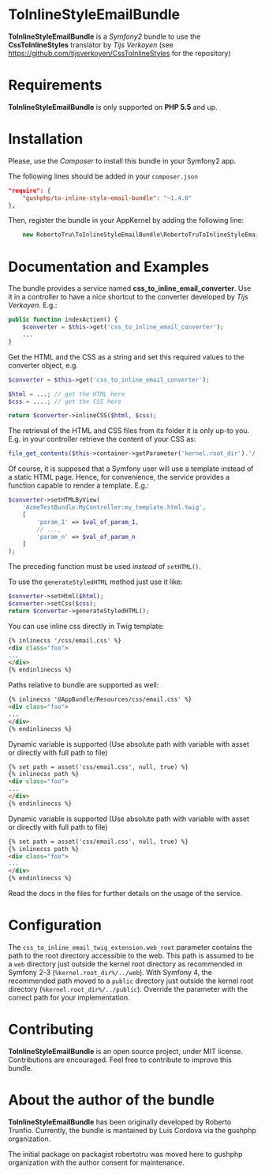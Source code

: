 ToInlineStyleEmailBundle
========================

**ToInlineStyleEmailBundle** is a _Symfony2_ bundle to use the **CssToInlineStyles** translator by _Tijs Verkoyen_ (see
https://github.com/tijsverkoyen/CssToInlineStyles for the repository)

Requirements
============
**ToInlineStyleEmailBundle** is only supported on **PHP 5.5** and up.

Installation
============
Please, use the _Composer_ to install this bundle in your Symfony2 app.

The following lines should be added in your ```composer.json```

``` json
"require": {
    "gushphp/to-inline-style-email-bundle": "~1.4.0"
},
```

Then, register the bundle in your AppKernel by adding the following line:

``` php
    new RobertoTru\ToInlineStyleEmailBundle\RobertoTruToInlineStyleEmailBundle(),
```

Documentation and Examples
==========================
The bundle provides a service named **css_to_inline_email_converter**. Use it in a controller to have a nice shortcut to the
converter developed by _Tijs Verkoyen_. E.g.:

``` php
public function indexAction() {
    $converter = $this->get('css_to_inline_email_converter');
    ...
}
```

Get the HTML and the CSS as a string and set this required values to the converter object, e.g.

``` php
$converter = $this->get('css_to_inline_email_converter');

$html = ...; // get the HTML here
$css = ....; // get the CSS here

return $converter->inlineCSS($html, $css);
```

The retrieval of the HTML and CSS files from its folder it is only up-to you. E.g. in your controller retrieve the content of your CSS as:

``` php
file_get_contents($this->container->getParameter('kernel.root_dir').'/../src/Acme/TestBundle/Resources/css/mystyle.css');
```

Of course, it is supposed that a Symfony user will use a template instead of a static HTML page. Hence,
for convenience, the service provides a function capable to render a template. E.g.:

``` php
$converter->setHTMLByView(
    'AcmeTestBundle:MyController:my_template.html.twig',
    [
        'param_1' => $val_of_param_1,
        // ...,
        'param_n' => $val_of_param_n
    ]
);
```

The preceding function must be used _instead_ of ```setHTML()```.

To use the ```generateStyledHTML``` method just use it like:

``` php
$converter->setHtml($html);
$converter->setCss($css);
return $converter->generateStyledHTML();
```

You can use inline css directly in Twig template:

``` html
{% inlinecss '/css/email.css' %}
<div class="foo">
...
</div>
{% endinlinecss %}
```

Paths relative to bundle are supported as well:

``` html
{% inlinecss '@AppBundle/Resources/css/email.css' %}
<div class="foo">
...
</div>
{% endinlinecss %}
```
Dynamic variable is supported (Use absolute path with variable with asset or directly with full path to file)

``` html
{% set path = asset('css/email.css', null, true) %}
{% inlinecss path %}
<div class="foo">
...
</div>
{% endinlinecss %}
```
Dynamic variable is supported (Use absolute path with variable with asset or directly with full path to file)

``` html
{% set path = asset('css/email.css', null, true) %}
{% inlinecss path %}
<div class="foo">
...
</div>
{% endinlinecss %}
```

Read the docs in the files for further details on the usage of the service.

Configuration
=============
The `css_to_inline_email_twig_extension.web_root` parameter contains the path to the root directory accessible to the web. This path is assumed to be a `web` directory just outside the kernel root directory as recommended in Symfony 2-3 (`%kernel.root_dir%/../web`). With Symfony 4, the recommended path moved to a `public` directory just outside the kernel root directory (`%kernel.root_dir%/../public`). Override the parameter with the correct path for your implementation.

Contributing
============
**ToInlineStyleEmailBundle** is an open source project, under MIT license. Contributions are encouraged.
Feel free to contribute to improve this bundle.

About the author of the bundle
==============================
**ToInlineStyleEmailBundle** has been originally developed by Roberto Trunfio. Currently, the bundle is mantained by Luis Cordova via the gushphp organization.

The initial package on packagist robertotru was moved here to gushphp organization with the author consent for maintenance.
